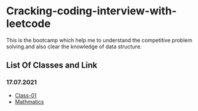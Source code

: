 # Cracking-coding-interview-with-leetcode

This is the bootcamp which help me to understand the competitive problem solving.and also clear the knowledge of data structure.

## List Of Classes and Link

### 17.07.2021

- [Class-01](https://github.com/abid-mugdho9875/Cracking-coding-interview-with-leetcode/tree/main/class-01)
- [Mathmatics](https://github.com/abid-mugdho9875/Cracking-coding-interview-with-leetcode/tree/main/String%20Algorithm)
